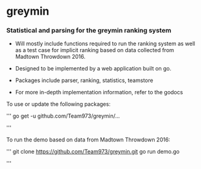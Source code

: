 # greymin


### Statistical and parsing for the greymin ranking system

- Will mostly include functions required to run the ranking system as well as
a test case for implicit ranking based on data collected from Madtown Throwdown 2016.

- Designed to be implemented by a web application built on go.

- Packages include parser, ranking, statistics, teamstore

- For more in-depth implementation information, refer to the godocs


To use or update the following packages:

'''
go get -u github.com/Team973/greymin/...

'''

To run the demo based on data from Madtown Throwdown 2016:

'''
git clone https://github.com/Team973/greymin.git
go run demo.go

'''



